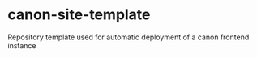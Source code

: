 # canon-site-template
Repository template used for automatic deployment of a canon frontend instance
